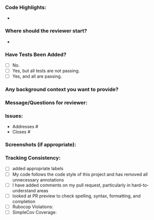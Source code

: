 ### Code Highlights:
 * <notes>
### Where should the reviewer start?
 * <notes>
### Have Tests Been Added?
- [ ] No.
- [ ] Yes, but all tests are not passing.
- [ ] Yes, and all are passing.
### Any background context you want to provide?
### Message/Questions for reviewer:
### Issues:
* Addresses #
* Closes #
### Screenshots (if appropriate):
### Tracking Consistency:
- [ ] added appropriate labels
- [ ] My code follows the code style of this project and has removed all unnecessary annotations
- [ ] I have added comments on my pull request, particularly in hard-to-understand areas
- [ ] looked at PR preview to check spelling, syntax, formatting, and completion
- [ ] Rubocop Violations:
- [ ] SimpleCov Coverage:
